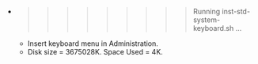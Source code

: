 * >>>>>>>>> Running inst-std-system-keyboard.sh ...
  * Insert keyboard menu in Administration.
  * Disk size = 3675028K. Space Used = 4K.
